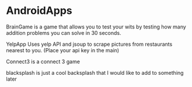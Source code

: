 # AndroidApps
BrainGame 
is a game that allows you to test your wits by testing how many addition problems you can solve in 30 seconds.

YelpApp
Uses yelp API and jsoup to scrape pictures from restaurants nearest to you. (Place your api key in the main)

Connect3 is a connect 3 game

blacksplash is just a cool backsplash that I would like to add to something later


